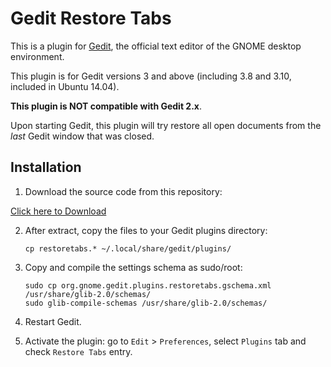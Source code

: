 Gedit Restore Tabs
==================

This is a plugin for [Gedit][1], the official text editor of the GNOME desktop
environment. 

This plugin is for Gedit versions 3 and above (including 3.8 and 3.10, included in Ubuntu 14.04).

**This plugin is NOT compatible with Gedit 2.x**.

Upon starting Gedit, this plugin will try restore all open documents from the 
*last* Gedit window that was closed.


Installation
------------

1. Download the source code from this repository: 

  [Click here to Download](https://github.com/raelgc/gedit-restore-tabs/archive/master.zip)

2. After extract, copy the files to your Gedit plugins directory:

    `cp restoretabs.* ~/.local/share/gedit/plugins/`

3. Copy and compile the settings schema as sudo/root:

    ```
    sudo cp org.gnome.gedit.plugins.restoretabs.gschema.xml /usr/share/glib-2.0/schemas/
    sudo glib-compile-schemas /usr/share/glib-2.0/schemas/
    ```

4. Restart Gedit.

5. Activate the plugin: go to `Edit` > `Preferences`, select `Plugins` tab and check `Restore Tabs` entry.

[1]: http://www.gedit.org



